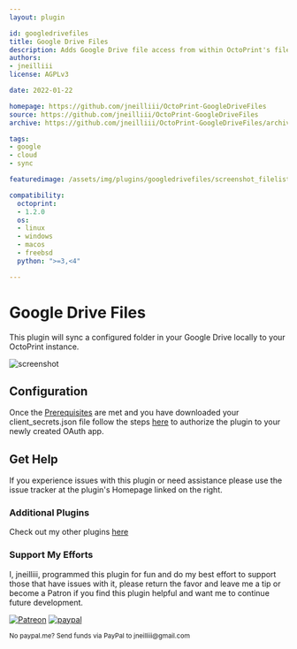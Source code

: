 ```yaml
---
layout: plugin

id: googledrivefiles
title: Google Drive Files
description: Adds Google Drive file access from within OctoPrint's file manager.
authors:
- jneilliii
license: AGPLv3

date: 2022-01-22

homepage: https://github.com/jneilliii/OctoPrint-GoogleDriveFiles
source: https://github.com/jneilliii/OctoPrint-GoogleDriveFiles
archive: https://github.com/jneilliii/OctoPrint-GoogleDriveFiles/archive/master.zip

tags:
- google
- cloud
- sync

featuredimage: /assets/img/plugins/googledrivefiles/screenshot_filelist.png

compatibility:
  octoprint:
  - 1.2.0
  os:
  - linux
  - windows
  - macos
  - freebsd
  python: ">=3,<4"

---
```


# Google Drive Files

This plugin will sync a configured folder in your Google Drive locally to your OctoPrint instance.

![screenshot](/assets/img/plugins/googlegrivefiles/screenshot_filelist.png)

## Configuration

Once the [Prerequisites](https://github.com/jneilliii/OctoPrint-GoogleDriveFiles#create-a-google-oauth-app) are met and you have downloaded your client_secrets.json file follow the steps [here](https://github.com/jneilliii/OctoPrint-GoogleDriveFiles#configuration) to authorize the plugin to your newly created OAuth app.

## Get Help

If you experience issues with this plugin or need assistance please use the issue tracker at the plugin's Homepage linked on the right.

### Additional Plugins

Check out my other plugins [here](https://plugins.octoprint.org/by_author/#jneilliii)

### Support My Efforts
I, jneilliii, programmed this plugin for fun and do my best effort to support those that have issues with it, please return the favor and leave me a tip or become a Patron if you find this plugin helpful and want me to continue future development.

[![Patreon](/assets/img/plugins/googlegrivefiles/patreon-with-text-new.png)](https://www.patreon.com/jneilliii) [![paypal](/assets/img/plugins/googlegrivefiles/paypal-with-text.png)](https://paypal.me/jneilliii)

<small>No paypal.me? Send funds via PayPal to jneilliii&#64;gmail&#46;com</small>
